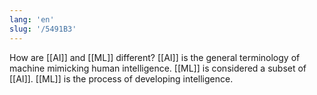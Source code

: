 ```yaml
---
lang: 'en'
slug: '/5491B3'
---
```


How are [[AI]] and [[ML]] different? [[AI]] is the general terminology of machine mimicking human intelligence. [[ML]] is considered a subset of [[AI]]. [[ML]] is the process of developing intelligence.

